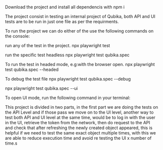 Download the project and install all dependencis with npm i

The project consist in testing an internal project of Qubika, both API and UI tests are to be run in just one file as per the requirments.

To run the project we can do either of the use the following commands on the console:

run any of the test in the project.
npx playwright test  

run the specific test headless
npx playwright test qubika.spec 

To run the test in headed mode, e.g:with the browser open.
npx playwright test qubika.spec --headed

To debug the test file
npx playwright test qubika.spec --debug

npx playwright test qubika.spec --ui

To open UI mode, run the following command in your terminal:

This project is divided in two parts, in the first part we are doing the tests on the API Level and if those pass we move on to the UI level, another way to test both API and UI level at the same time, would be to log in with the user in the UI, retrieve the token from the network, then do request to the API and check that after refreshing the newly created object appeared, this is helpful if we need to test the same exact object multiple times, with this we are able to reduce execution time and avoid re testing the UI x number of time.s